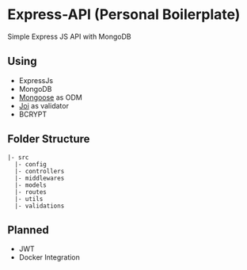 # Express-API (Personal Boilerplate)
Simple Express JS API with MongoDB 

## Using
- ExpressJs
- MongoDB 
- [Mongoose](https://mongoosejs.com/) as ODM
- [Joi](https://joi.dev/api/) as validator
- BCRYPT



## Folder Structure
```
|- src
  |- config
  |- controllers
  |- middlewares
  |- models
  |- routes
  |- utils
  |- validations
```

## Planned
- JWT
- Docker Integration

 
